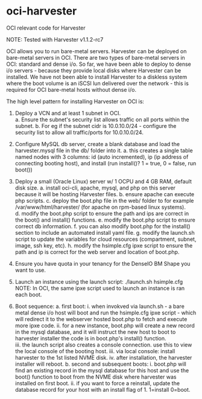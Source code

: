 # oci-harvester
OCI relevant code for Harvester

NOTE: Tested with Harvester v1.1.2-rc7

OCI allows you to run bare-metal servers. 
Harvester can be deployed on bare-metal servers in OCI. 
There are two types of bare-metal servers in OCI: standard and dense i/o. 
So far, we have been able to deploy to dense i/o servers - because they provide local disks where Harvester can be installed. We have not been able to install Harvester to a diskless system where the boot volume is an iSCSI lun delivered over the network - this is required for OCI bare-metal hosts without dense i/o. 

The high level pattern for installing Harvester on OCI is:
1. Deploy a VCN and at least 1 subnet in OCI.  
  a. Ensure the subnet's security list allows traffic on all ports within the subnet. 
  b. For eg if the subnet cidr is 10.0.10.0/24 - configure the security list to allow all traffic/ports for 10.0.10.0/24. 
  
2. Configure MySQL db server, create a blank database and load the harvester.mysql file in the db/ folder into it. 
  a. this creates a single table named nodes with 3 columns: id (auto incremented), ip (ip address of connecting booting host), and install (run install()? 1 = true, 0 = false, run boot())
  
3. Deploy a small (Oracle Linux) server w/ 1 OCPU and 4 GB RAM, default disk size. 
  a. install oci-cli, apache, mysql, and php on this server because it will be hosting Harvester files. 
  b. ensure apache can execute php scripts. 
  c. deploy the boot.php file in the web/ folder to for example /var/www/html/harvester/ (for apache on rpm-based linux systems).  
  d. modify the boot.php script to ensure the path and ips are correct in the boot() and install() functions.
  e. modify the boot.php script to ensure correct db information. 
  f. you can also modify boot.php for the install() section to include an automated install yaml file. 
  g. modify the launch.sh script to update the variables for cloud resources (compartment, subnet, image, ssh key, etc). 
  h. modify the hsimple.cfg ipxe script to ensure the path and ip is correct for the web server and location of boot.php. 
  
4. Ensure you have quota in your tenancy for the DenseIO BM Shape you want to use. 

5. Launch an instance using the launch script: ./launch.sh hsimple.cfg
NOTE: In OCI, the same ipxe script used to launch an instance is ran each boot. 

6. Boot sequence:
  a. first boot: 
    i. when invokved via launch.sh - a bare metal dense i/o host will boot and run the hsimple.cfg ipxe script - which will redirect it to the webserver hosted boot.php to fetch and execute more ipxe code. 
    ii. for a new instance, boot.php will create a new record in the mysql database, and it will instruct the new host to boot to harvester installer the code is in boot.php's install() function.   
    iii. the launch script also creates a console connection. use this to view the local console of the booting host. 
    iii. via local console: install harvester to the 1st listed NVME disk. 
    iv. after installation, the harvester installer will reboot. 
  b. second and subsequent boots:
    i. boot.php will find an existing record in the mysql database for this host and use the boot() function to boot from the NVME disk where harvester was installed on first boot. 
    ii. if you want to force a reinstall, update the database record for your host with an install flag of 1. 1=install 0=boot. 
    
